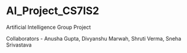# AI_Project_CS7IS2
Artificial Intelligence Group Project

Collaborators - Anusha Gupta, Divyanshu Marwah, Shruti Verma, Sneha Srivastava
